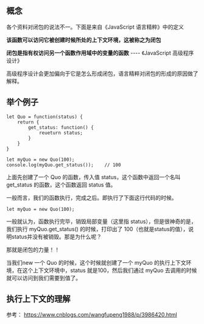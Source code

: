 ## 概念
各个资料对闭包的说法不一。下面是来自《JavaScript 语言精粹》中的定义

**该函数可以访问它被创建时候所处的上下文环境，这被称之为闭包**

**闭包是指有权访问另一个函数作用域中的变量的函数**
                                                ---- 《JavaScript 高级程序设计》
                                                
高级程序设计会更加偏向于它是怎么形成闭包，语言精粹对闭包的形成的原因做了解释。

## 举个例子

```
let Quo = function(status) {
    return {
        get_status: function() {
            reueturn status;
        }
    }
}

let myQuo = new Quo(100);
console.log(myQuo.get_status());    // 100
```

上面先创建了一个 Quo 的函数，传入值 status，这个函数中返回一个名叫 get_status 的函数，这个函数返回 status 值。

一般而言，我们的函数执行，完成之后。即执行了下面这行代码的时候。
```
let myQuo = new Quo(100);
```
一般就认为，函数执行完毕，销毁局部变量（这里指 status），但是很神奇的是，我们执行 myQuo.get_status() 的时候，打印出了 100（也就是status的值），说明status并没有被销毁。那是为什么呢？

那就是闭包的力量！！

当我们new 一个 Quo 的时候，这个时候就创建了一个 myQuo 的执行上下文环境，在这个上下文环境中，status 就是100，然后我们通过 myQuo 去调用的时候就可以访问到我们需要到值了。

## 执行上下文的理解

参考：
https://www.cnblogs.com/wangfupeng1988/p/3986420.html
